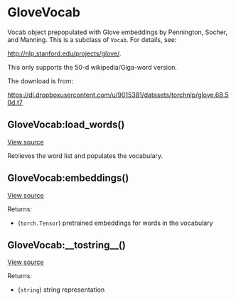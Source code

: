 # GloveVocab
Vocab object prepopulated with Glove embeddings by Pennington, Socher, and Manning.
This is a subclass of `Vocab`.
For details, see:



http://nlp.stanford.edu/projects/glove/.

This only supports the 50-d wikipedia/Giga-word version.

The download is from:

https://dl.dropboxusercontent.com/u/9015381/datasets/torchnlp/glove.6B.50d.t7

## GloveVocab:load\_words()
[View source](http://github.com/vzhong/torchlib/blob/master/src//ml/GloveVocab.lua#L18)

Retrieves the word list and populates the vocabulary.


## GloveVocab:embeddings()
[View source](http://github.com/vzhong/torchlib/blob/master/src//ml/GloveVocab.lua#L29)



Returns:

- (`torch.Tensor`) pretrained embeddings for words in the vocabulary

## GloveVocab:\_\_tostring\_\_()
[View source](http://github.com/vzhong/torchlib/blob/master/src//ml/GloveVocab.lua#L47)



Returns:

- (`string`) string representation

